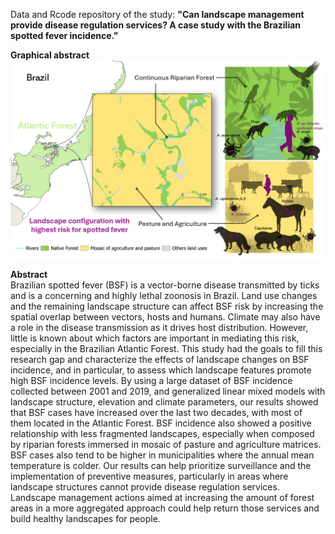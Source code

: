 Data and Rcode repository of the study: **"Can landscape management provide disease regulation services? A case study with the Brazilian spotted fever incidence."**

**Graphical abstract**\
<img src="graph_abstract.png" align="center" alt="" />

**Abstract**\
Brazilian spotted fever (BSF) is a vector-borne disease transmitted by ticks and is a concerning and highly lethal zoonosis in Brazil. Land use changes and the remaining landscape structure can affect BSF risk by increasing the spatial overlap between vectors, hosts and humans. Climate may also have a role in the disease transmission as it drives host distribution. However, little is known about which factors are important in mediating this risk, especially in the Brazilian Atlantic Forest. This study had the goals to fill this research gap and characterize the effects of landscape changes on BSF incidence, and in particular, to assess which landscape features promote high BSF incidence levels. By using a large dataset of BSF incidence collected between 2001 and 2019, and generalized linear mixed models with landscape structure, elevation and climate parameters, our results showed that BSF cases have increased over the last two decades, with most of them located in the Atlantic Forest. BSF incidence also showed a positive relationship with less fragmented landscapes, especially when composed by riparian forests immersed in mosaic of pasture and agriculture matrices. BSF cases also tend to be higher in municipalities where the annual mean temperature is colder. Our results can help prioritize surveillance and the implementation of preventive measures, particularly in areas where landscape structures cannot provide disease regulation services. Landscape management actions aimed at increasing the amount of forest areas in a more aggregated approach could help return those services and build healthy landscapes for people.
